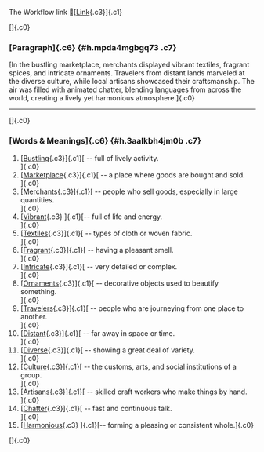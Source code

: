 The Workflow link
👏[[Link](https://www.google.com/url?q=http://www.google.com&sa=D&source=editors&ust=1757230041735850&usg=AOvVaw3_ytU1Bg9oH67QxF20OXUa){.c3}]{.c1}

[]{.c0}

### [Paragraph]{.c6} {#h.mpda4mgbgq73 .c7}

[In the bustling marketplace, merchants displayed vibrant textiles,
fragrant spices, and intricate ornaments. Travelers from distant lands
marveled at the diverse culture, while local artisans showcased their
craftsmanship. The air was filled with animated chatter, blending
languages from across the world, creating a lively yet harmonious
atmosphere.]{.c0}

------------------------------------------------------------------------

[]{.c0}

### [Words & Meanings]{.c6} {#h.3aalkbh4jm0b .c7}

1.  [[Bustling](https://www.google.com/url?q=http://www.google.com&sa=D&source=editors&ust=1757230041736869&usg=AOvVaw2-rSQ59BJdMRkH2HaUI7Jb){.c3}]{.c1}[ --
    full of lively activity.\
    ]{.c0}
2.  [[Marketplace](https://www.google.com/url?q=http://www.google.com&sa=D&source=editors&ust=1757230041737102&usg=AOvVaw1nRtBhzYz28tHw78Ym6wj1){.c3}]{.c1}[ --
    a place where goods are bought and sold.\
    ]{.c0}
3.  [[Merchants](https://www.google.com/url?q=http://www.google.com&sa=D&source=editors&ust=1757230041737298&usg=AOvVaw12Ap050sNvB7Pshlpox-7Q){.c3}]{.c1}[ --
    people who sell goods, especially in large quantities.\
    ]{.c0}
4.  [[Vibrant](https://www.google.com/url?q=http://www.google.com&sa=D&source=editors&ust=1757230041737499&usg=AOvVaw2-Mu8pryKI7lpvpqpAy0bc){.c3}
    ]{.c1}[-- full of life and energy.\
    ]{.c0}
5.  [[Textiles](https://www.google.com/url?q=http://www.google.com&sa=D&source=editors&ust=1757230041737674&usg=AOvVaw2e617BwUU-TtdfAwG-rmGg){.c3}]{.c1}[ --
    types of cloth or woven fabric.\
    ]{.c0}
6.  [[Fragrant](https://www.google.com/url?q=http://www.google.com&sa=D&source=editors&ust=1757230041737848&usg=AOvVaw0cM3HTL61HR2ee8S7N13Kj){.c3}]{.c1}[ --
    having a pleasant smell.\
    ]{.c0}
7.  [[Intricate](https://www.google.com/url?q=http://www.google.com&sa=D&source=editors&ust=1757230041738006&usg=AOvVaw1ALNxyVInJFRBahM-pj9B1){.c3}]{.c1}[ --
    very detailed or complex.\
    ]{.c0}
8.  [[Ornaments](https://www.google.com/url?q=http://www.google.com&sa=D&source=editors&ust=1757230041738162&usg=AOvVaw3LwqwdPLKEfZfDd4kqn49G){.c3}]{.c1}[ --
    decorative objects used to beautify something.\
    ]{.c0}
9.  [[Travelers](https://www.google.com/url?q=http://www.google.com&sa=D&source=editors&ust=1757230041738356&usg=AOvVaw2KrpMt632_8s2K4KP_FiUW){.c3}]{.c1}[ --
    people who are journeying from one place to another.\
    ]{.c0}
10. [[Distant](https://www.google.com/url?q=http://www.google.com&sa=D&source=editors&ust=1757230041738551&usg=AOvVaw1La8fbhjhV6UdmE03M5AVM){.c3}]{.c1}[ --
    far away in space or time.\
    ]{.c0}
11. [[Diverse](https://www.google.com/url?q=http://www.google.com&sa=D&source=editors&ust=1757230041738710&usg=AOvVaw1_ZQq8O0k39j34uyQYOOJj){.c3}]{.c1}[ --
    showing a great deal of variety.\
    ]{.c0}
12. [[Culture](https://www.google.com/url?q=http://www.google.com&sa=D&source=editors&ust=1757230041738875&usg=AOvVaw1n1bnj6bbgLPRrVRf-J9CX){.c3}]{.c1}[ --
    the customs, arts, and social institutions of a group.\
    ]{.c0}
13. [[Artisans](https://www.google.com/url?q=http://www.google.com&sa=D&source=editors&ust=1757230041739096&usg=AOvVaw2l5LtDZuW-V7AOxk9EzFfV){.c3}]{.c1}[ --
    skilled craft workers who make things by hand.\
    ]{.c0}
14. [[Chatter](https://www.google.com/url?q=http://www.google.com&sa=D&source=editors&ust=1757230041739409&usg=AOvVaw1vchnkYYR_eCUwPIIfg_SX){.c3}]{.c1}[ --
    fast and continuous talk.\
    ]{.c0}
15. [[Harmonious](https://www.google.com/url?q=http://www.google.com&sa=D&source=editors&ust=1757230041739581&usg=AOvVaw1kZPUGFem4zq8hc_gUShan){.c3}
    ]{.c1}[-- forming a pleasing or consistent whole.]{.c0}

[]{.c0}
